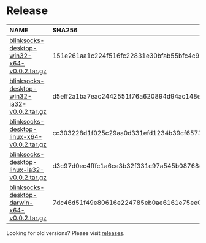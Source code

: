 [//]: # (THIS IS AN AUTO-GENERATED FILE. DO NOT EDIT THIS FILE DIRECTLY.)

# Release

| NAME | SHA256 | SIZE |
| :--- | :----- | :--- |
| [blinksocks-desktop-win32-x64-v0.0.2.tar.gz] | 151e261aa1c224f516fc22831e30bfab55bfc4c94a458e9f52eae5a25dceff89 | 56.47 MB |
| [blinksocks-desktop-win32-ia32-v0.0.2.tar.gz] | d5eff2a1ba7eac2442551f76a620894d94ac148e2ebfba268b68afcaafa2d45a | 47.31 MB |
| [blinksocks-desktop-linux-x64-v0.0.2.tar.gz] | cc303228d1f025c29aa0d331efd1234b39cf6573835c408534ca41ecaed624f3 | 53.79 MB |
| [blinksocks-desktop-linux-ia32-v0.0.2.tar.gz] | d3c97d0ec4fffc1a6ce3b32f331c97a545b08768d863a7e88575fb2b4672fc9b | 54.85 MB |
| [blinksocks-desktop-darwin-x64-v0.0.2.tar.gz] | 7dc46d51f49e80616e224785eb0ae6161e75ee01470a77a4b0141fec507ea95a | 49.94 MB |

Looking for old versions? Please visit [releases](https://github.com/blinksocks/blinksocks-desktop/releases).

[blinksocks-desktop-win32-x64-v0.0.2.tar.gz]: https://github.com/blinksocks/blinksocks-desktop/releases/download/v0.0.2/blinksocks-desktop-win32-x64-v0.0.2.tar.gz
[blinksocks-desktop-win32-ia32-v0.0.2.tar.gz]: https://github.com/blinksocks/blinksocks-desktop/releases/download/v0.0.2/blinksocks-desktop-win32-ia32-v0.0.2.tar.gz
[blinksocks-desktop-linux-x64-v0.0.2.tar.gz]: https://github.com/blinksocks/blinksocks-desktop/releases/download/v0.0.2/blinksocks-desktop-linux-x64-v0.0.2.tar.gz
[blinksocks-desktop-linux-ia32-v0.0.2.tar.gz]: https://github.com/blinksocks/blinksocks-desktop/releases/download/v0.0.2/blinksocks-desktop-linux-ia32-v0.0.2.tar.gz
[blinksocks-desktop-darwin-x64-v0.0.2.tar.gz]: https://github.com/blinksocks/blinksocks-desktop/releases/download/v0.0.2/blinksocks-desktop-darwin-x64-v0.0.2.tar.gz
